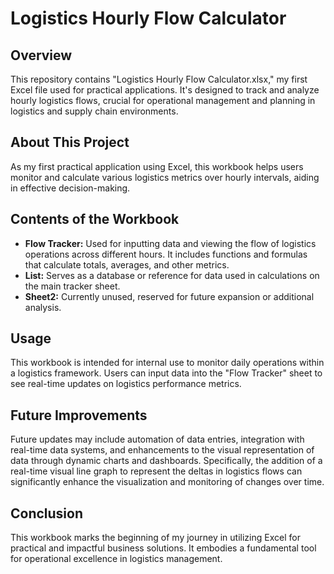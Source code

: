 # Logistics Hourly Flow Calculator



## Overview
This repository contains "Logistics Hourly Flow Calculator.xlsx," my first Excel file used for practical applications. It's designed to track and analyze hourly logistics flows, crucial for operational management and planning in logistics and supply chain environments.

## About This Project
As my first practical application using Excel, this workbook helps users monitor and calculate various logistics metrics over hourly intervals, aiding in effective decision-making.

## Contents of the Workbook
- **Flow Tracker:** Used for inputting data and viewing the flow of logistics operations across different hours. It includes functions and formulas that calculate totals, averages, and other metrics.
- **List:** Serves as a database or reference for data used in calculations on the main tracker sheet.
- **Sheet2:** Currently unused, reserved for future expansion or additional analysis.

## Usage
This workbook is intended for internal use to monitor daily operations within a logistics framework. Users can input data into the "Flow Tracker" sheet to see real-time updates on logistics performance metrics.

## Future Improvements
Future updates may include automation of data entries, integration with real-time data systems, and enhancements to the visual representation of data through dynamic charts and dashboards. Specifically, the addition of a real-time visual line graph to represent the deltas in logistics flows can significantly enhance the visualization and monitoring of changes over time.

## Conclusion
This workbook marks the beginning of my journey in utilizing Excel for practical and impactful business solutions. It embodies a fundamental tool for operational excellence in logistics management.
